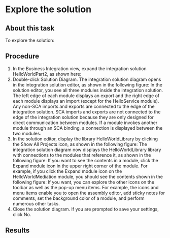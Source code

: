 <!-- image -->

# Explore the solution

## About this task

To explore the solution:

## Procedure

1. In the Business Integration view, expand the integration
solution HelloWorldPart2, as shown here:
2. Double-click Solution Diagram. The
integration solution diagram opens in the integration solution editor,
as shown in the following figure:   In
the solution editor, you see all three modules inside the integration
solution. The left edge of each module displays an export and the
right edge of each module displays an import (except for the HelloService
module). Any non-SCA imports and exports are connected to the edge
of the integration solution. SCA imports and exports are not connected
to the edge of the integration solution because they are only designed
for direct communication between modules. If a module invokes another
module through an SCA binding, a connection is displayed between the
two modules.
3. In the solution editor, display the library HelloWorldLibrary by
clicking the Show All Projects icon, as shown
in the following figure: The
integration solution diagram now displays the HelloWorldLibrary library
with connections to the modules that reference it, as shown in the
following figure:   If
you want to see the contents in a module, click the Expand
module icon in the upper right corner of the module. For
example, if you click the Expand module icon
on the HelloWorldMediation module, you should see the contents shown
in the following figure:   If you want, you can explore the other icons on
the toolbar as well as the pop-up menu items. For example, the icons
and menu items enable you to open the assembly editor, add sticky
notes for comments, set the background color of a module, and perform
numerous other tasks.
4. Close the solution diagram. If you are prompted to save
your settings, click No.

## Results